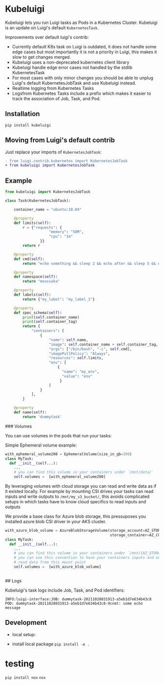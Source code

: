 # Kubeluigi

Kubeluigi lets you run Luigi tasks as Pods in a Kubernetes Cluster.  Kubeluigi is an update on Luigi's default `KubernetesTask`.

Improvements over default luigi's contrib:

- Currently default K8s task on Luigi is outdated, it does not handle some edge cases but most importantly it is not a priority in Luigi, this makes it slow to get changes merged.
- Kubeluigi uses a non-deprecated kubernetes client library
- Kubeluigi handle edge error cases not handled by the stdlib KubernetesTask
- For most cases with only minor changes you should be able to unplug Luigi's default KubernetesJobTask and use Kubeluigi instead.
- Realtime logging from Kubernetes Tasks
- Logsfrom Kubernetes Tasks include a prefix which makes it easier to track the association of Job, Task, and Pod.

## Installation
`pip install kubeluigi`


## Moving from Luigi's default contrib

Just replace your imports of `KubernetesJobTask`: 

```diff
- from luigi.contrib.kubernetes import KubernetesJobTask
+ from kubeluigi import KubernetesJobTask
```



## Example

```python
from kubeluigi import KubernetesJobTask

class Task(KubernetesJobTask):

    container_name = "ubuntu:18.04"

    @property
    def limits(self):
        r = {"requests": {
                    "memory": "50M",
                    "cpu": "1m"
                }}
        return r

    @property
    def cmd(self):
        return "echo something && sleep 2 && echo after && sleep 5 && echo again"

    @property
    def namespace(self):
        return "moussaka"

    @property
    def labels(self):
        return {"my_label": "my_label_1"}

    @property
    def spec_schema(self):
        print(self.container_name)
        print(self.container_tag)
        return {
            "containers": [
                {
                    "name": self.name,
                    "image": self.container_name + self.container_tag,
                    "args": ["/bin/bash", "-c", self.cmd],
                    "imagePullPolicy": "Always",
                    "resources": self.limits,
                    "env": [
                        {
                          "name": "my_env",
                          "value": "env"
                         }
                    ]
                }
            ],
        }

    @property
    def name(self):
        return 'dummytask'

```

### Volumes

You can use volumes in the pods that run your tasks:

Simple Ephemeral volume example:

```python
with_ephemeral_volume200 = EphemeralVolume(size_in_gb=200)
class MyTask:
  def __init__(self...):
    ...
    # you can find this volume in your containers under `/mnt/data/`
    self.volumes =  [with_ephemeral_volume200]
```

By leveraging volumes with cloud storage you can read and write data as if it existed locally. For example by mounting CSI drives your tasks can read inputs and write outputs to `/mnt/my_s3_bucket/`, this avoids complicated setups in which tasks have to know cloud specifics to read inputs and outputs

We provide a base class for Azure blob storage, this pressuposes you installed azure blob CSI driver in your AKS cluster.

```python
with_azure_blob_volume = AzureBlobStorageVolume(storage_account=AZ_STORAGE_ACCOUNT,
                                                storage_container=AZ_CONTAINER)
class MyTask:
  def __init__(self...):
    ...
    # you can find this volume in your containers under `/mnt/{AZ_STORAGE_ACCOUNT}/{AZ_CONTAINER}`
    # you can use this convention to have your containers inputs and outputs params
    # read data from this mount point
    self.volumes =  [with_azure_blob_volume]
                                                
```


## Logs

Kubeluigi's task logs include Job, Task, and Pod identifiers: 

```
INFO:luigi-interface:JOB: dummytask-20211028031913-a5eb1d7e634b43c8 POD: dummytask-20211028031913-a5eb1d7e634b43c8-9cnmt: some echo message
```


## Development

- local setup: 

- install local package
`pip install -e .`

# testing
`pip install nox`
`nox`

